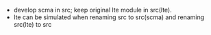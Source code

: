 * develop scma in src; keep original lte module in src(lte). 
* lte can be simulated when renaming src to src(scma) and renaming src(lte) to src
